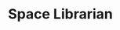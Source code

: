 ---
name: Daina Bouquin
event: June 2018
title: Space Librarian
institution: Harvard-Smithsonian Center for Astrophysics
portrait: '/img/daina-bouquin.jpg'
bio:
---